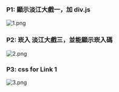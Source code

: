 ### P1:  顯示淡江大戲一，加 div.js

![1.png](https://dl.bap5.cc/網頁程式設計/w06/1.png)

### P2: 崁入 淡江大戲三，並能顯示崁入碼

![2.png](https://dl.bap5.cc/網頁程式設計/w06/2.png)

### P3: css for Link 1

![3.png](https://dl.bap5.cc/網頁程式設計/w06/4.png)
